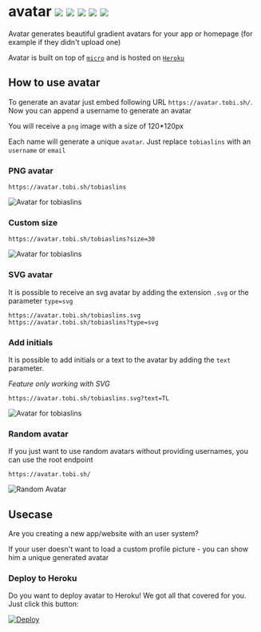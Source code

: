 # avatar ![](https://avatar.tobi.sh/avatar?size=20) ![](https://avatar.tobi.sh/1?size=20) ![](https://avatar.tobi.sh/github?size=20) ![](https://avatar.tobi.sh/love?size=20) ![](https://avatar.tobi.sh/node?size=20)


Avatar generates beautiful gradient avatars for your app or homepage (for example if they didn't upload one)

Avatar is built on top of [`micro`](https://github.com/zeit/micro) and is hosted on [`Heroku`](https://heroku.com)

## How to use avatar

To generate an avatar just embed following URL `https://avatar.tobi.sh/`. Now you can append a username to generate an avatar

You will receive a `png` image with a size of 120*120px

Each name will generate a unique `avatar`. Just replace `tobiaslins` with an `username` or `email`

### PNG avatar
```
https://avatar.tobi.sh/tobiaslins
```

![Avatar for tobiaslins](https://avatar.tobi.sh/tobiaslins)

### Custom size

```
https://avatar.tobi.sh/tobiaslins?size=30
```

![Avatar for tobiaslins](https://avatar.tobi.sh/tobiaslins?size=30)

### SVG avatar
It is possible to receive an svg avatar by adding the extension `.svg` or the parameter `type=svg`

```
https://avatar.tobi.sh/tobiaslins.svg
https://avatar.tobi.sh/tobiaslins?type=svg
```

### Add initials
It is possible to add initials or a text to the avatar by adding the `text` parameter.

*Feature only working with SVG*

```
https://avatar.tobi.sh/tobiaslins.svg?text=TL
```
![Avatar for tobiaslins](https://avatar.tobi.sh/tobiaslins.svg?text=TL)

### Random avatar
If you just want to use random avatars without providing usernames, you can use the root endpoint

```
https://avatar.tobi.sh/
```
![Random Avatar](https://avatar.tobi.sh?size=50)

## Usecase
Are you creating a new app/website with an user system?

If your user doesn't want to load a custom profile picture - you can show him a unique generated avatar

### Deploy to Heroku
Do you want to deploy avatar to Heroku!
We got all that covered for you.
Just click this button:

[![Deploy](https://www.herokucdn.com/deploy/button.svg)](https://heroku.com/deploy?template=https://github.com/trilleplay/avatar)
